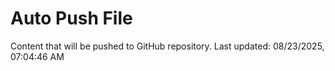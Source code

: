 # Auto Push File

Content that will be pushed to GitHub repository.
Last updated: 08/23/2025, 07:04:46 AM